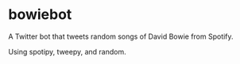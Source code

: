 # bowiebot

A Twitter bot that tweets random songs of David Bowie from Spotify.

Using spotipy, tweepy, and random.
